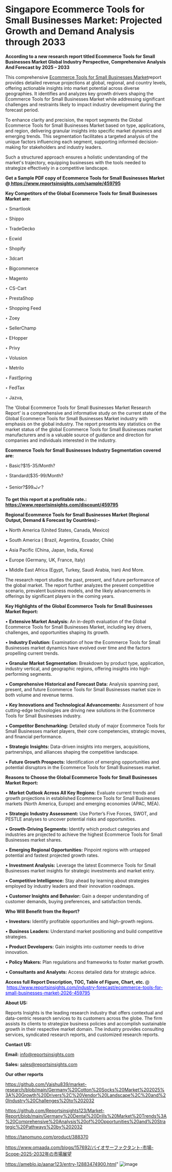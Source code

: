 # Singapore Ecommerce Tools for Small Businesses Market: Projected Growth and Demand Analysis through 2033

<strong>According to a new research report titled Ecommerce Tools for Small Businesses Market Global Industry Perspective, Comprehensive Analysis And Forecast by 2025 – 2033</strong>

This comprehensive <a href=https://www.reportsinsights.com/sample/459795>Ecommerce Tools for Small Businesses Market</a>report provides detailed revenue projections at global, regional, and country levels, offering actionable insights into market potential across diverse geographies. It identifies and analyzes key growth drivers shaping the Ecommerce Tools for Small Businesses Market while addressing significant challenges and restraints likely to impact industry development during the forecast period.

To enhance clarity and precision, the report segments the Global Ecommerce Tools for Small Businesses Market based on type, applications, and region, delivering granular insights into specific market dynamics and emerging trends. This segmentation facilitates a targeted analysis of the unique factors influencing each segment, supporting informed decision-making for stakeholders and industry leaders.

Such a structured approach ensures a holistic understanding of the market's trajectory, equipping businesses with the tools needed to strategize effectively in a competitive landscape.

<strong>Get a Sample PDF copy of Ecommerce Tools for Small Businesses Market </strong><strong>@<a href=https://www.reportsinsights.com/sample/459795 style=color:#0000ff;> https://www.reportsinsights.com/sample/459795</a></strong></font>

<strong>Key Competitors of the Global Ecommerce Tools for Small Businesses Market are:</strong>

‣ Smartlook

‣ Shippo

‣ TradeGecko

‣ Ecwid

‣ Shopify

‣ 3dcart

‣ Bigcommerce

‣ Magento

‣ CS-Cart

‣ PrestaShop

‣ Shopping Feed

‣ Zoey

‣ SellerChamp

‣ EHopper

‣ Privy

‣ Volusion

‣ Metrilo

‣ FastSpring

‣ FedTax

‣ Jazva,

The ‘Global Ecommerce Tools for Small Businesses Market Research Report’ is a comprehensive and informative study on the current state of the Global Ecommerce Tools for Small Businesses Market industry with emphasis on the global industry. The report presents key statistics on the market status of the global Ecommerce Tools for Small Businesses market manufacturers and is a valuable source of guidance and direction for companies and individuals interested in the industry.

<strong>Ecommerce Tools for Small Businesses Industry Segmentation covered are:</strong>

‣ Basic?$15-35/Month?

‣ Standard($35-99/Month?

‣ Senior?$99ﳊ➶?

<strong>To get this report at a profitable rate.: <a href=https://www.reportsinsights.com/discount/459795 style=color:#0000ff;>https://www.reportsinsights.com/discount/459795</a></strong></font>

<strong>Regional Ecommerce Tools for Small Businesses Market (Regional Output, Demand &amp; Forecast by Countries):-</strong>

• North America (United States, Canada, Mexico)

• South America ( Brazil, Argentina, Ecuador, Chile)

• Asia Pacific (China, Japan, India, Korea)

• Europe (Germany, UK, France, Italy)

• Middle East Africa (Egypt, Turkey, Saudi Arabia, Iran) And More.

The research report studies the past, present, and future performance of the global market. The report further analyzes the present competitive scenario, prevalent business models, and the likely advancements in offerings by significant players in the coming years.

<strong>Key Highlights of the Global Ecommerce Tools for Small Businesses Market Report:</strong>

• <strong>Extensive Market Analysis:</strong> An in-depth evaluation of the Global Ecommerce Tools for Small Businesses Market, including key drivers, challenges, and opportunities shaping its growth.

• <strong>Industry Evolution:</strong> Examination of how the Ecommerce Tools for Small Businesses market dynamics have evolved over time and the factors propelling current trends.

• <strong>Granular Market Segmentation:</strong> Breakdown by product type, application, industry vertical, and geographic regions, offering insights into high-performing segments.

• <strong>Comprehensive Historical and Forecast Data:</strong> Analysis spanning past, present, and future Ecommerce Tools for Small Businesses market size in both volume and revenue terms.

• <strong>Key Innovations and Technological Advancements:</strong> Assessment of how cutting-edge technologies are driving new solutions in the Ecommerce Tools for Small Businesses industry.

• <strong>Competitor Benchmarking:</strong> Detailed study of major Ecommerce Tools for Small Businesses market players, their core competencies, strategic moves, and financial performance.

• <strong>Strategic Insights:</strong> Data-driven insights into mergers, acquisitions, partnerships, and alliances shaping the competitive landscape.

• <strong>Future Growth Prospects:</strong> Identification of emerging opportunities and potential disruptors in the Ecommerce Tools for Small Businesses market.

<strong>Reasons to Choose the Global Ecommerce Tools for Small Businesses Market Report:</strong>

• <strong>Market Outlook Across All Key Regions:</strong> Evaluate current trends and growth projections in established Ecommerce Tools for Small Businesses markets (North America, Europe) and emerging economies (APAC, MEA).

• <strong>Strategic Industry Assessment:</strong> Use Porter’s Five Forces, SWOT, and PESTLE analyses to uncover potential risks and opportunities.

• <strong>Growth-Driving Segments:</strong> Identify which product categories and industries are projected to achieve the highest Ecommerce Tools for Small Businesses market shares.

• <strong>Emerging Regional Opportunities:</strong> Pinpoint regions with untapped potential and fastest projected growth rates.

• <strong>Investment Analysis:</strong> Leverage the latest Ecommerce Tools for Small Businesses market insights for strategic investments and market entry.

• <strong>Competitive Intelligence:</strong> Stay ahead by learning about strategies employed by industry leaders and their innovation roadmaps.

• <strong>Customer Insights and Behavior:</strong> Gain a deeper understanding of customer demands, buying preferences, and satisfaction trends.

<strong>Who Will Benefit from the Report?</strong>

• <strong>Investors:</strong> Identify profitable opportunities and high-growth regions.

• <strong>Business Leaders:</strong> Understand market positioning and build competitive strategies.

• <strong>Product Developers:</strong> Gain insights into customer needs to drive innovation.

• <strong>Policy Makers:</strong> Plan regulations and frameworks to foster market growth.

• <strong>Consultants and Analysts:</strong> Access detailed data for strategic advice.
</ul>
<strong>Access full Report Description, TOC, Table of Figure, Chart, etc. </strong>@  <a href=https://www.reportsinsights.com/industry-forecast/ecommerce-tools-for-small-businesses-market-2026-459795 style=color:#0000ff;>https://www.reportsinsights.com/industry-forecast/ecommerce-tools-for-small-businesses-market-2026-459795</a></font>

<strong><strong>About US</strong>:</strong>

Reports Insights is the leading research industry that offers contextual and data-centric research services to its customers across the globe. The firm assists its clients to strategize business policies and accomplish sustainable growth in their respective market domain. The industry provides consulting services, syndicated research reports, and customized research reports.

<strong>Contact US:</strong>

<p class=""""><b>Email:</b> <a href=mailto:info@reportsinsights.com>info@reportsinsights.com</a></p>
<p class=""""><b>Sales:</b> <a href=mailto:sales@reportsinsights.com>sales@reportsinsights.com</a></p>

<strong>Our other reports</strong>

<a href=https://github.com/Vaishu839/market-research/blob/main/Germany%20Cotton%20Socks%20Market%202025%3A%20Growth%20Drivers%2C%20Vendor%20Landscape%2C%20and%20Industry%20Challenges%20to%202032>https://github.com/Vaishu839/market-research/blob/main/Germany%20Cotton%20Socks%20Market%202025%3A%20Growth%20Drivers%2C%20Vendor%20Landscape%2C%20and%20Industry%20Challenges%20to%202032</a>

<a href=https://github.com/Reportsinsights123/Market-Report/blob/main/Germany%20Dental%20Drills%20Market%20Trends%3A%20Comprehensive%20Analysis%20of%20Opportunities%20and%20Strategic%20Pathways%20by%202032>https://github.com/Reportsinsights123/Market-Report/blob/main/Germany%20Dental%20Drills%20Market%20Trends%3A%20Comprehensive%20Analysis%20of%20Opportunities%20and%20Strategic%20Pathways%20by%202032</a>

<a href=https://tanomuno.com/product/388370>https://tanomuno.com/product/388370</a>

<a href=https://www.omaada.com/blogs/157692/バイオサーファクタント-市場-Scope-2025-2032年の市場展望>https://www.omaada.com/blogs/157692/バイオサーファクタント-市場-Scope-2025-2032年の市場展望</a>

<a href=https://ameblo.jp/aanar123/entry-12883474900.html>https://ameblo.jp/aanar123/entry-12883474900.html</a>"
![image](https://github.com/user-attachments/assets/95acac46-8b5c-4750-b416-338c2960a06d)
